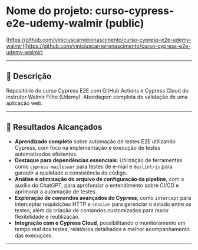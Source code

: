 # Nome do projeto: curso-cypress-e2e-udemy-walmir (public)
[https://github.com/viniciuscarneironascimento/curso-cypress-e2e-udemy-walmir](https://github.com/viniciuscarneironascimento/curso-cypress-e2e-udemy-walmir)

---

## 📝 Descrição
Repositório do curso Cypress E2E com GitHub Actions e Cypress Cloud do instrutor Walmir Filho (Udemy). Abordagem completa de validação de uma aplicação web.

---

## 🚀 Resultados Alcançados
- **Aprendizado completo** sobre automação de testes E2E utilizando Cypress, com foco na implementação e execução de testes automatizados eficientes.
- **Destaque para dependências essenciais**: Utilização de ferramentas como `cypress-mailosaur` para testes de e-mail e `@eslint/js` para garantir a qualidade e consistência do código.
- **Análise e otimização do arquivo de configuração da pipeline**, com o auxílio do ChatGPT, para aprofundar o entendimento sobre CI/CD e aprimorar a automação de testes.
- **Exploração de comandos avançados do Cypress**, como `intercept` para interceptar requisições HTTP e `session` para gerenciar o estado entre os testes, além da criação de comandos customizados para maior flexibilidade e reutilização.
- **Integração com o Cypress Cloud**, possibilitando o monitoramento em tempo real dos testes, relatórios detalhados e melhor acompanhamento das execuções.

---
